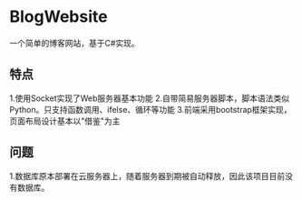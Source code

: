 # BlogWebsite
一个简单的博客网站，基于C#实现。
## 特点
1.使用Socket实现了Web服务器基本功能
2.自带简易服务器脚本，脚本语法类似Python。只支持函数调用、ifelse、循环等功能
3.前端采用bootstrap框架实现，页面布局设计基本以"借鉴"为主
## 问题
1.数据库原本部署在云服务器上，随着服务器到期被自动释放，因此该项目目前没有数据库。
